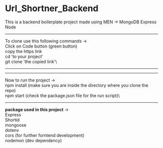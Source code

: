 ﻿# Url_Shortner_Backend
This is a backend boilerplate project made using MEN ->
MongoDB
Express
Node




******************************************************
To clone use this following commands ->\
Click on Code button (green button)\
copy the https link\
cd 'to your project'\
git clone 'the copied link'\
******************************************************




******************************************************
Now to run the project ->\
npm install (make sure you are inside the directory where you clone the repo)\
npm start (check the package.json file for the run script)\
******************************************************




**package used in this project** ->\
Express\
Shortid\
mongoose\
dotenv\
cors (for further forntend development)\
nodemon (dev dependency)
